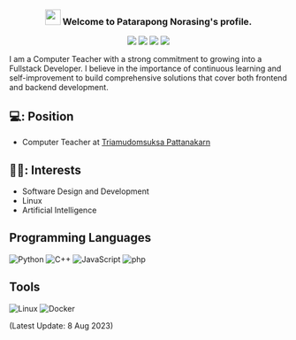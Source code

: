 <h3 align="center">
  <img src="https://media.giphy.com/media/hvRJCLFzcasrR4ia7z/giphy.gif" width="28">
  Welcome to Patarapong Norasing's profile.
</h3>
  
<p align="center">
<a href="https://instagram.com/_patnrs"><img src="https://img.shields.io/badge/patnrs-%23E4405F.svg?style=for-the-badge&logo=Instagram&logoColor=white"></a>
<a href="mailto:patarapong.nrs@gmail.com"><img src="https://img.shields.io/badge/Gmail-D14836?style=for-the-badge&logo=gmail&logoColor=white"></a>
<a href="https://www.facebook.com/patnrs199x"><img src="https://img.shields.io/badge/Facebook-%231877F2.svg?style=for-the-badge&logo=Facebook&logoColor=white"></a>
<img src="https://img.shields.io/badge/PatNorasing-%2300AFF0.svg?style=for-the-badge&logo=Skype&logoColor=white">
</p>

<p>I am a Computer Teacher with a strong commitment to growing into a Fullstack Developer. I believe in the importance of continuous learning and self-improvement to build comprehensive solutions that cover both frontend and backend development.
</p>

## 💻:	Position
- Computer Teacher at [Triamudomsuksa Pattanakarn](https://www.tup.ac.th/) 

## 🧑‍💻: Interests
- Software Design and Development
- Linux
- Artificial Intelligence
## Programming Languages
![Python](https://img.shields.io/badge/python-3670A0?style=for-the-badge&logo=python&logoColor=ffdd54)
![C++](https://img.shields.io/badge/c++-%2300599C.svg?style=for-the-badge&logo=c%2B%2B&logoColor=white)
![JavaScript](https://img.shields.io/badge/JavaScript-FCC624?style=for-the-badge&logo=javascript&logoColor=black)
![php]([https://img.shields.io/badge/JavaScript-FCC624?style=for-the-badge&logo=javascript&logoColor=black](https://img.shields.io/badge/php-484C89?style=for-the-badge&logo=php&logoColor=white))
## Tools
![Linux](https://img.shields.io/badge/Linux-FCC624?style=for-the-badge&logo=linux&logoColor=black)
![Docker](https://img.shields.io/badge/docker-%230db7ed.svg?style=for-the-badge&logo=docker&logoColor=white)


(Latest Update: 8 Aug 2023)
